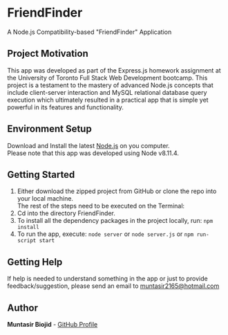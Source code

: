 # FriendFinder
A Node.js Compatibility-based "FriendFinder" Application

## Project Motivation

This app was developed as part of the Express.js homework assignment at the University of Toronto Full Stack Web Development bootcamp. This project is a testament to the mastery of advanced Node.js concepts that include client-server interaction and MySQL relational database query execution which ultimately resulted in a practical app that is simple yet powerful in its features and functionality.

## Environment Setup
Download and Install the latest [Node.js](https://nodejs.org/en/download/) on you computer.  
Please note that this app was developed using Node v8.11.4.

## Getting Started

1) Either download the zipped project from GitHub or clone the repo into your local machine.  
The rest of the steps need to be executed on the Terminal:  
2) Cd into the directory FriendFinder.
3) To install all the dependency packages in the project locally, run: `npm install`
4) To run the app, execute: `node server` or `node server.js` or `npm run-script start`

## Getting Help

If help is needed to understand something in the app or just to provide feedback/suggestion, please send an email to muntasir2165@hotmail.com

## Author

**Muntasir Biojid** - [GitHub Profile](https://github.com/muntasir2165)
